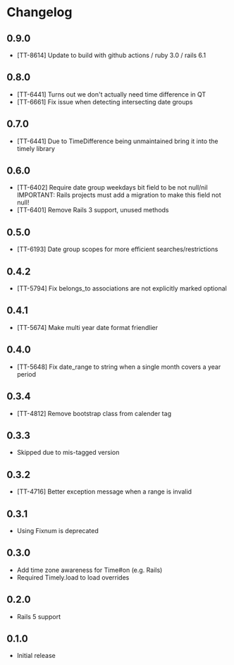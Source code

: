 # Changelog

## 0.9.0

* [TT-8614] Update to build with github actions / ruby 3.0 / rails 6.1

## 0.8.0

* [TT-6441] Turns out we don't actually need time difference in QT
* [TT-6661] Fix issue when detecting intersecting date groups

## 0.7.0

* [TT-6441] Due to TimeDifference being unmaintained bring it into the timely library

## 0.6.0

* [TT-6402] Require date group weekdays bit field to be not null/nil
            IMPORTANT: Rails projects must add a migration to make this field not null!
* [TT-6401] Remove Rails 3 support, unused methods

## 0.5.0

* [TT-6193] Date group scopes for more efficient searches/restrictions

## 0.4.2

* [TT-5794] Fix belongs_to associations are not explicitly marked optional

## 0.4.1

* [TT-5674] Make multi year date format friendlier

## 0.4.0

* [TT-5648] Fix date_range to string when a single month covers a year period

## 0.3.4

* [TT-4812] Remove bootstrap class from calender tag

## 0.3.3

* Skipped due to mis-tagged version

## 0.3.2

* [TT-4716] Better exception message when a range is invalid

## 0.3.1

* Using Fixnum is deprecated

## 0.3.0

* Add time zone awareness for Time#on (e.g. Rails)
* Required Timely.load to load overrides

## 0.2.0

* Rails 5 support

## 0.1.0

* Initial release
